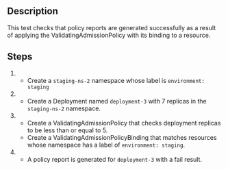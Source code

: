 ## Description

This test checks that policy reports are generated successfully as a result of applying the ValidatingAdmissionPolicy with its binding to a resource.

## Steps

1.  - Create a `staging-ns-2` namespace whose label is `environment: staging`
1.  - Create a Deployment named `deployment-3` with 7 replicas in the `staging-ns-2` namespace.
1.  - Create a ValidatingAdmissionPolicy that checks deployment replicas to be less than or equal to 5.
    - Create a ValidatingAdmissionPolicyBinding that matches resources whose namespace has a label of `environment: staging`.
1.  - A policy report is generated for `deployment-3` with a fail result.
